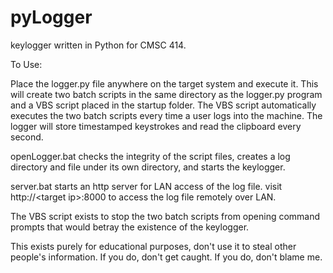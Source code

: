 # pyLogger
keylogger written in Python for CMSC 414.

To Use:

Place the logger.py file anywhere on the target system and execute it. This will create two batch scripts in the same directory as the logger.py program and a VBS script placed in the startup folder. The VBS script automatically executes the two batch scripts every time a user logs into the machine. The logger will store timestamped keystrokes and read the clipboard every second.

openLogger.bat checks the integrity of the script files, creates a log directory and file under its own directory, and starts the keylogger.

server.bat starts an http server for LAN access of the log file. visit http://\<target ip\>:8000 to access the log file remotely over LAN.
  
The VBS script exists to stop the two batch scripts from opening command prompts that would betray the existence of the keylogger.

This exists purely for educational purposes, don't use it to steal other people's information. If you do, don't get caught. If you do, don't blame me. 
